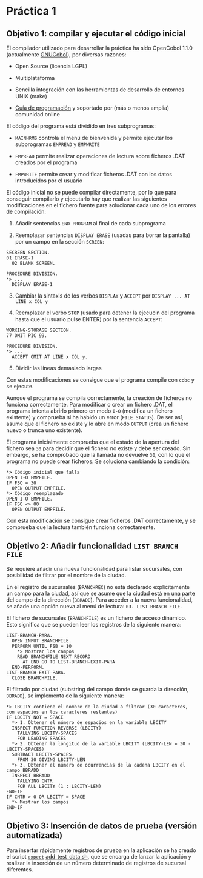 # Práctica 1

## Objetivo 1: compilar y ejecutar el código inicial

El compilador utilizado para desarrollar la práctica ha sido OpenCobol 1.1.0 (actualmente [GNUCobol](https://sourceforge.net/projects/open-cobol/)), por diversas razones:

* Open Source (licencia LGPL)

* Multiplataforma

* Sencilla integración con las herramientas de desarrollo de entornos UNIX (make)

* [Guía de programación](http://open-cobol.sourceforge.net/) y soportado por (más o menos amplia) comunidad online

El código del programa está dividido en tres subprogramas:

* `MAINHRMS` controla el menú de bienvenida y permite ejecutar los subprogramas `EMPREAD` y `EMPWRITE`

* `EMPREAD` permite realizar operaciones de lectura sobre ficheros .DAT creados por el programa

* `EMPWRITE` permite crear y modificar ficheros .DAT con los datos introducidos por el usuario

El código inicial no se puede compilar directamente, por lo que para conseguir compilarlo y ejecutarlo hay que realizar las siguientes modificaciones en el fichero fuente para solucionar cada uno de los errores de compilación:

1. Añadir sentencias `END PROGRAM` al final de cada subprograma

2. Reemplazar sentencias `DISPLAY ERASE` (usadas para borrar la pantalla) por un campo en la sección `SCREEN`:

  ```cobol
  SECREEN SECTION.
  01 ERASE-1
    02 BLANK SCREEN.

  PROCEDURE DIVISION.
  *> ...
    DISPLAY ERASE-1
  ```

3. Cambiar la sintaxis de los verbos `DISPLAY` y `ACCEPT` por `DISPLAY ... AT LINE x COL y`

4. Reemplazar el verbo `STOP` (usado para detener la ejecucin del programa hasta que el usuario pulse ENTER) por la sentencia `ACCEPT`:

  ```cobol
  WORKING-STORAGE SECTION.
  77 OMIT PIC 99.
  
  PROCEDURE DIVISION.
  *> ...
    ACCEPT OMIT AT LINE x COL y.
  ```

5. Dividir las líneas demasiado largas

Con estas modificaciones se consigue que el programa compile con `cobc` y se ejecute.

Aunque el programa se compila correctamente, la creación de ficheros no funciona correctamente. Para modificar o crear un fichero .DAT, el programa intenta abrirlo primero en modo `I-O` (modifica un fichero existente) y comprueba si ha habido un error (`FILE STATUS`). De ser así, asume que el fichero no existe y lo abre en modo `OUTPUT` (crea un fichero nuevo o trunca uno existente).

El programa inicialmente comprueba que el estado de la apertura del fichero sea `30` para decidir que el fichero no existe y debe ser creado. Sin embargo, se ha comprobado que la llamada no devuelve `30`, con lo que el programa no puede crear ficheros. Se soluciona cambiando la condición:

```cobol
*> Código inicial que falla
OPEN I-O EMPFILE.
IF FSO = 30
  OPEN OUTPUT EMPFILE.
*> Código reemplazado
OPEN I-O EMPFILE.
IF FSO <> 00
  OPEN OUTPUT EMPFILE.
```

Con esta modificación se consigue crear ficheros .DAT correctamente, y se comprueba que la lectura también funciona correctamente.

## Objetivo 2: Añadir funcionalidad `LIST BRANCH FILE`

Se requiere añadir una nueva funcionalidad para listar sucursales, con posibilidad de filtrar por el nombre de la ciudad.

En el registro de sucursales (`BRANCHREC`) no está declarado explícitamente un campo para la ciudad, así que se asume que la ciudad está en una parte del campo de la dirección (`BBRADD`). Para acceder a la nueva funcionalidad, se añade una opción nueva al menú de lectura: `03. LIST BRANCH FILE`.

El fichero de sucursales (`BRANCHFILE`) es un fichero de acceso dinámico. Esto significa que se pueden leer los registros de la siguiente manera:

```cobol
LIST-BRANCH-PARA.
  OPEN INPUT BRANCHFILE.
  PERFORM UNTIL FSB = 10
    *> Mostrar los campos
    READ BRANCHFILE NEXT RECORD
      AT END GO TO LIST-BRANCH-EXIT-PARA
  END-PERFORM.
LIST-BRANCH-EXIT-PARA.
  CLOSE BRANCHFILE.
```

El filtrado por ciudad (substring del campo donde se guarda la dirección, `BBRADD`), se implementa de la siguiente manera:

```cobol
*> LBCITY contiene el nombre de la ciudad a filtrar (30 caracteres, con espacios en los caracteres restantes)
IF LBCITY NOT = SPACE
  *> 1. Obtener el número de espacios en la variable LBCITY
  INSPECT FUNCTION REVERSE (LBCITY)
    TALLYING LBCITY-SPACES
    FOR LEADING SPACES
  *> 2. Obtener la longitud de la variable LBCITY (LBCITY-LEN = 30 - LBCITY-SPACES)
  SUBTRACT LBCITY-SPACES
    FROM 30 GIVING LBCITY-LEN
  *> 3. Obtener el número de ocurrencias de la cadena LBCITY en el campo BBRADD
  INSPECT BBRADD
    TALLYING CNTR
    FOR ALL LBCITY (1 : LBCITY-LEN)
END-IF
IF CNTR > 0 OR LBCITY = SPACE
  *> Mostrar los campos
END-IF
```

## Objetivo 3: Inserción de datos de prueba (versión automatizada)

Para insertar rápidamente registros de prueba en la aplicación se ha creado el script [`expect`](http://expect.sourceforge.net/) [add_test_data.sh](https://github.com/dbarelop/SLEG-1516/blob/master/practica1/add_test_data.sh), que se encarga de lanzar la aplicación y realizar la inserción de un número determinado de registros de sucursal diferentes.

